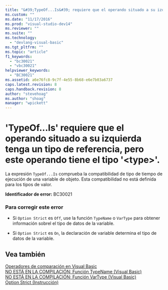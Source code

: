 ```yaml
---
title: "&#39;TypeOf...Is&#39; requiere que el operando situado a su izquierda tenga un tipo de referencia, pero este operando tiene el tipo &#39;&lt;type&gt;&#39;. | Microsoft Docs"
ms.custom: ""
ms.date: "11/17/2016"
ms.prod: "visual-studio-dev14"
ms.reviewer: ""
ms.suite: ""
ms.technology: 
  - "devlang-visual-basic"
ms.tgt_pltfrm: ""
ms.topic: "article"
f1_keywords: 
  - "bc30021"
  - "vbc30021"
helpviewer_keywords: 
  - "BC30021"
ms.assetid: a6e76fc8-9c7f-4e55-8b68-e6e7b03a6737
caps.latest.revision: 8
caps.handback.revision: 8
author: "stevehoag"
ms.author: "shoag"
manager: "wpickett"
---
```

# &#39;TypeOf...Is&#39; requiere que el operando situado a su izquierda tenga un tipo de referencia, pero este operando tiene el tipo &#39;&lt;type&gt;&#39;.
La expresión `TypeOf...Is` comprueba la compatibilidad de tipo de tiempo de ejecución de una variable de objeto. Esta compatibilidad no está definida para los tipos de valor.  
  
 **Identificador de error:** BC30021  
  
### Para corregir este error  
  
-   Si `Option Strict` es `Off`, use la función `TypeName` o `VarType` para obtener información sobrel el tipo de datos de la variable.  
  
-   Si `Option Strict` es `On`, la declaración de variable determina el tipo de datos de la variable.  
  
## Vea también  
 [Operadores de comparación en Visual Basic](../Topic/Comparison%20Operators%20in%20Visual%20Basic.md)   
 [NO ESTÁ EN LA COMPILACIÓN: Función TypeName \(Visual Basic\)](http://msdn.microsoft.com/es-es/6197bc6c-e8a6-4711-883c-0c95e94e272c)   
 [NO ESTÁ EN LA COMPILACIÓN: Función VarType \(Visual Basic\)](http://msdn.microsoft.com/es-es/e820b6fc-faa6-4de4-836a-0466032dc190)   
 [Option Strict \(Instrucción\)](../Topic/Option%20Strict%20Statement.md)